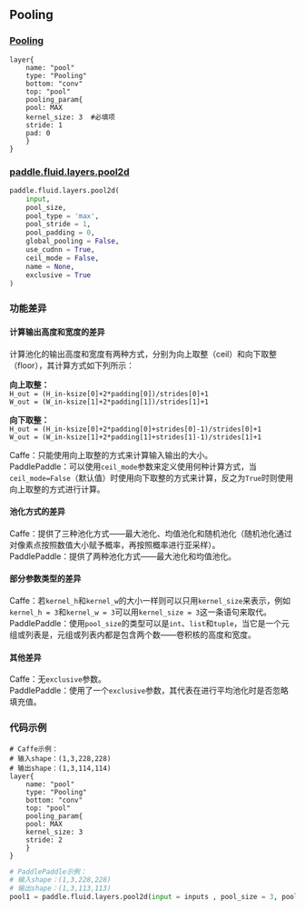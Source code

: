 ## Pooling

### [Pooling](http://caffe.berkeleyvision.org/tutorial/layers/pooling.html)
```
layer{
    name: "pool"
    type: "Pooling"
    bottom: "conv"
    top: "pool"
    pooling_param{
	pool: MAX
	kernel_size: 3	#必填项
	stride: 1
	pad: 0
    }
}
```
### [paddle.fluid.layers.pool2d](http://paddlepaddle.org/documentation/docs/zh/1.3/api_cn/layers_cn.html#permalink-115-pool2d)
```python
paddle.fluid.layers.pool2d(
    input,
    pool_size,
    pool_type = 'max',
    pool_stride = 1,
    pool_padding = 0,
    global_pooling = False,
    use_cudnn = True,
    ceil_mode = False,
    name = None,
    exclusive = True
)
```  
  
### 功能差异
#### 计算输出高度和宽度的差异
计算池化的输出高度和宽度有两种方式，分别为向上取整（ceil）和向下取整（floor），其计算方式如下列所示：

**向上取整：**  
	`H_out = (H_in-ksize[0]+2*padding[0])/strides[0]+1`  
	`W_out = (W_in-ksize[1]+2*padding[1])/strides[1]+1`  

**向下取整：**  
	`H_out = (H_in-ksize[0]+2*padding[0]+strides[0]-1)/strides[0]+1`  
	`W_out = (W_in-ksize[1]+2*padding[1]+strides[1]-1)/strides[1]+1`    

Caffe：只能使用向上取整的方式来计算输入输出的大小。  
PaddlePaddle：可以使用`ceil_mode`参数来定义使用何种计算方式，当`ceil_mode=False`（默认值）时使用向下取整的方式来计算，反之为`True`时则使用向上取整的方式进行计算。  



#### 池化方式的差异
Caffe：提供了三种池化方式——最大池化、均值池化和随机池化（随机池化通过对像素点按照数值大小赋予概率，再按照概率进行亚采样）。  
PaddlePaddle：提供了两种池化方式——最大池化和均值池化。
 

#### 部分参数类型的差异  
Caffe：若`kernel_h`和`kernel_w`的大小一样则可以只用`kernel_size`来表示，例如`kernel_h = 3`和`kernel_w = 3`可以用`kernel_size = 3`这一条语句来取代。  
PaddlePaddle：使用`pool_size`的类型可以是`int`、`list`和`tuple`，当它是一个元组或列表是，元组或列表内都是包含两个数——卷积核的高度和宽度。


#### 其他差异  
Caffe：无`exclusive`参数。  
PaddlePaddle：使用了一个`exclusive`参数，其代表在进行平均池化时是否忽略填充值。  


### 代码示例

```  
# Caffe示例：  
# 输入shape：(1,3,228,228)  
# 输出shape：(1,3,114,114)
layer{
    name: "pool"
    type: "Pooling"
    bottom: "conv"
    top: "pool"
    pooling_param{
	pool: MAX
	kernel_size: 3	
	stride: 2
    }
}
```  
``` python
# PaddlePaddle示例：  
# 输入shape：(1,3,228,228)  
# 输出shape：(1,3,113,113)
pool1 = paddle.fluid.layers.pool2d(input = inputs , pool_size = 3, pool_type = 'max', pool_stride = 2, ceil_mode=False)
```  







